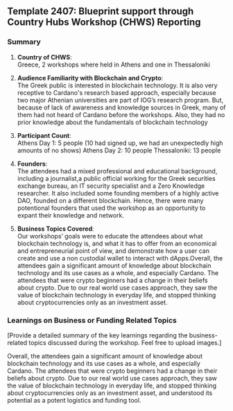 ## Template 2407: Blueprint support through Country Hubs Workshop (CHWS) Reporting 

### Summary

1. **Country of CHWS**:  
   Greece, 2 workshops where held in Athens and one in Thessaloniki

2. **Audience Familiarity with Blockchain and Crypto**:  
   The Greek public is interested in blockchain technology. It is also very receptive to Cardano's research based approach, especially because two major Athenian universities are part of IOG’s research program. But, because of lack of 
   awareness and knowledge sources in Greek, many of them had not heard of Cardano before the workshops. Also, they had no prior knowledge about the fundamentals of blockchain technology


3. **Participant Count**:  
   Athens Day 1: 5 people (10 had signed up, we had an unexpectedly high amounts of no shows) 
   Athens Day 2: 10 people 
   Thessaloniki: 13 people


4. **Founders**:  
  The attendees had a mixed professional and educational background, including a journalist,a public official working for the Greek securities exchange bureau, an IT security specialist and a Zero Knowledge researcher. It also included 
   some founding members of a highly active DAO, founded on a different blockchain. Hence, there were many potentional founders that used the workshop as an opportunity to expant their knowledge and network.

5. **Business Topics Covered**:  
   Our workshops’ goals were to educate the attendees about what blockchain technology is, and what it has to offer from an economical and entrepreneurial point of view, and demonstrate how a user can create and use a non custodial wallet 
   to interact with dApps.Overall, the attendees gain a significant amount of knowledge about blockchain technology and its use cases as a whole, and especially Cardano. The attendees that were crypto beginners had a change in their beliefs about crypto. Due to our real world use cases approach, they saw the value of blockchain technology in everyday life, and stopped thinking about cryptocurrencies only as an investment asset. 



### Learnings on Business or Funding Related Topics

[Provide a detailed summary of the key learnings regarding the business-related topics discussed during the workshop. Feel free to upload images.]

Overall, the attendees gain a significant amount of knowledge about blockchain technology and its use cases as a whole, and especially Cardano. The attendees that were crypto beginners had a change in their beliefs about crypto. Due to our real world use cases approach, they saw the value of blockchain technology in everyday life, and stopped thinking about cryptocurrencies only as an investment asset, and understood its potential as a potent logistics and funding tool. 
